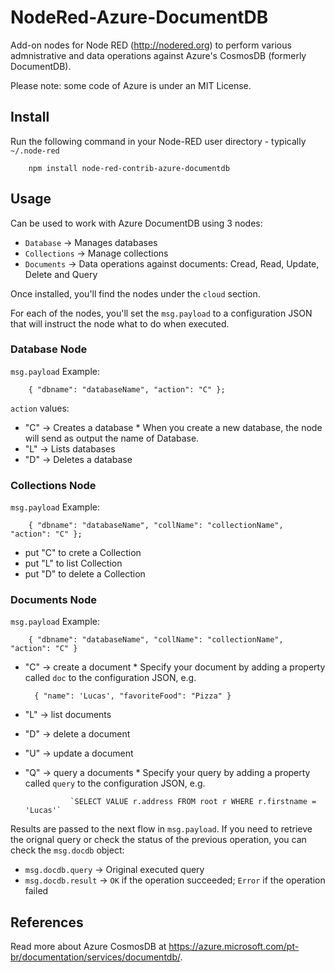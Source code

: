 # NodeRed-Azure-DocumentDB

Add-on nodes for Node RED (http://nodered.org) to perform various admnistrative and data operations against Azure's CosmosDB (formerly DocumentDB).

Please note: some code of Azure is under an MIT License.

## Install

Run the following command in your Node-RED user directory - typically `~/.node-red`

        npm install node-red-contrib-azure-documentdb

## Usage

Can be used to work with Azure DocumentDB using 3 nodes:

- `Database` -> Manages databases
- `Collections` -> Manage collections
- `Documents` -> Data operations against documents: Cread, Read, Update, Delete and Query

Once installed, you'll find the nodes under the `cloud` section.

For each of the nodes, you'll set the `msg.payload` to a configuration JSON that will instruct the node what to do when executed.

### Database Node

`msg.payload` Example:

        { "dbname": "databaseName", "action": "C" };

`action` values:

- "C" -> Creates a database
        * When you create a new database, the node will send as output the name of Database.
- "L" -> Lists databases
- "D" -> Deletes a database


### Collections Node

`msg.payload` Example:

        { "dbname": "databaseName", "collName": "collectionName", "action": "C" };

- put "C" to crete a Collection
- put "L" to list Collection
- put "D" to delete a Collection

### Documents Node

`msg.payload` Example:

        { "dbname": "databaseName", "collName": "collectionName", "action": "C" }

- "C" -> create a document
        * Specify your document by adding a property called `doc` to the configuration JSON, e.g.
        
        { "name": 'Lucas', "favoriteFood": "Pizza" }

- "L" -> list documents
- "D" -> delete a document
- "U" -> update a document
- "Q" -> query a documents
        * Specify your query by adding a property called `query` to the configuration JSON, e.g.
        
                `SELECT VALUE r.address FROM root r WHERE r.firstname = 'Lucas'`        

Results are passed to the next flow in `msg.payload`. If you need to retrieve the orignal query or check the status of the previous operation, you can check the `msg.docdb` object:

- `msg.docdb.query` -> Original executed query
- `msg.docdb.result` -> `OK` if the operation succeeded; `Error` if the operation failed

## References

Read more about Azure CosmosDB at https://azure.microsoft.com/pt-br/documentation/services/documentdb/.


